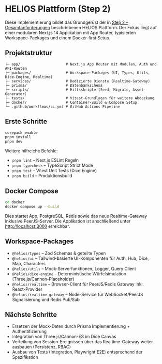 # HELIOS Plattform (Step 2)

Diese Implementierung bildet das Grundgerüst der in [Step 2 – Gesamtanforderungen](docs/step-2-gesamtanforderungen.md) beschriebenen HELIOS Plattform. Der Fokus liegt auf einer modularen Next.js 14 Applikation mit App Router, typisierten Workspace-Packages und einem Docker-first Setup.

## Projektstruktur

```
├─ app/                     # Next.js App Router mit Modulen, Auth und API-Routen
├─ packages/                # Workspace-Packages (UI, Types, Utils, Dice-Engine, Realtime)
├─ services/                # Dedizierte Dienste (Realtime-Gateway)
├─ prisma/                  # Datenbankschema
├─ scripts/                 # Hilfsskripte (Seed, Migrate, Asset-Generator)
├─ tests/                   # Vitest-Grundlagen für weitere Abdeckung
├─ docker/                  # Container-Build & Compose Setup
└─ .github/workflows/ci.yml # GitHub Actions Pipeline
```

## Erste Schritte

```bash
corepack enable
pnpm install
pnpm dev
```

Weitere hilfreiche Befehle:

- `pnpm lint` – Next.js ESLint Regeln
- `pnpm typecheck` – TypeScript Strict Mode
- `pnpm test` – Vitest Unit Tests (Dice Engine)
- `pnpm build` – Produktionsbuild

## Docker Compose

```bash
cd docker
docker compose up --build
```

Dies startet App, PostgreSQL, Redis sowie das neue Realtime-Gateway inklusive PeerJS-Server. Die Applikation ist anschließend unter <http://localhost:3000> erreichbar.

## Workspace-Packages

- `@helios/types` – Zod Schemas & geteilte Typen
- `@helios/ui` – Tailwind-basierte UI-Komponenten für Auth, Hub, Dice, Map, Characters
- `@helios/utils` – Mock-Serverfunktionen, Logger, Query Client
- `@helios/dice-engine` – Deterministische Würfelsimulation (Three.js/Cannon-Placeholder)
- `@helios/realtime` – Browser-Client für PeerJS/Redis Gateway inkl. React-Provider
- `@helios/realtime-gateway` – Node-Service für WebSocket/PeerJS Signalisierung und Redis Pub/Sub

## Nächste Schritte

- Ersetzen der Mock-Daten durch Prisma Implementierung + Authentifizierung
- Integration von Three.js/Cannon-ES im Dice Canvas
- Verteilung von Session-Ereignissen über das Realtime-Gateway weiter ausbauen (Persistenz, RBAC)
- Ausbau von Tests (Integration, Playwright E2E) entsprechend der Spezifikation
